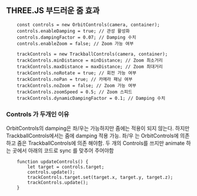 
## THREE.JS 부드러운 줌 효과

		const controls = new OrbitControls(camera, container);
		controls.enableDamping = true; // 관성 활성화
		controls.dampingFactor = 0.07; // Damping 수치
		controls.enableZoom = false; // Zoom 가능 여부

		trackControls = new TrackballControls(camera, container);
		trackControls.minDistance = minDistance; // Zoom 최소거리
		trackControls.maxDistance = maxDistance; // Zoom 최대거리
		trackControls.noRotate = true; // 회전 가능 여부
		trackControls.noPan = true; // 카메라 패닝 여부
		trackControls.noZoom = false; // Zoom 가능 여부
		trackControls.zoomSpeed = 0.5; // Zoom 스피드
		trackControls.dynamicDampingFactor = 0.1; // Damping 수치

### Controls 가 두개인 이유

OrbitControls의 damping은 좌/우는 가능하지만 줌에는 적용이 되지 않는다.
하지만 TrackballControls에서는 줌에 damping 적용 가능.
좌/우 는 OrbitControls에 의존하고 줌은 TrackballControls에 의존 해야함.
두 개의 Controls를 쓰지만 animate 하는 곳에서 아래의 코드로 sync 를 맞추어 주어야함

		function updateControls() {
			let target = controls.target;
			controls.update();
			trackControls.target.set(target.x, target.y, target.z);
			trackControls.update();
		}
			
						